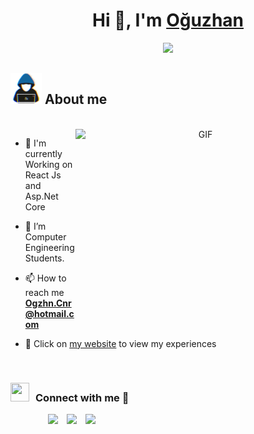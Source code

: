 <h1 align="center">Hi 👋, I'm <a href="https://github.com/OguzhanCnr" target="blank">
Oğuzhan</a></h1>
<p align="center">
  <img src="https://readme-typing-svg.herokuapp.com?font=Time+New+Roman&color=cyan&size=25&center=true&duration=4000&pause=1000&vCenter=true&width=600&height=100&lines=Full-Stack+Developer;Computer+Engineering+Student;Oğuzhan+Çınar;">
</p>

## <picture><img src = "https://github.com/0xAbdulKhalid/0xAbdulKhalid/raw/main/assets/mdImages/about_me.gif" width = 50px></picture> **About me**


<br>
<a target="_blank" align="center">
  <img align="right" top="500" height="300" width="400" alt="GIF" src="https://media.giphy.com/media/SWoSkN6DxTszqIKEqv/giphy.gif">
</a>


- 🌱 I'm currently Working on React Js and Asp.Net Core

- 🤝 I’m Computer Engineering Students.

- 📫 How to reach me **Ogzhn.Cnr@hotmail.com**

- 📄 Click on <a href="https://www.oguzhancinar.com.tr/" target="blank"> my website</a> to view my experiences 

<br/>

<h3  > <img src="https://media.giphy.com/media/iY8CRBdQXODJSCERIr/giphy.gif" width="30" height="30" style="margin-right: 10px;">Connect with me 🤝 </h3>
<p >

 <div  class="icons-social" style="margin-left: 10px;">
        <a style="margin-left: 50px;"  target="_blank" href="https://www.linkedin.com/in/ogzhncinar/">
			<img src="https://img.icons8.com/doodle/40/000000/linkedin--v2.png"></a>
        <a style="margin-left: 10px;" target="_blank" href="https://github.com/OguzhanCnr">
		<img src="https://img.icons8.com/doodle/40/000000/github--v1.png"></a>
        <a style="margin-left: 10px;" target="_blank" href="https://www.instagram.com/ogzhn.cnrr/">
			<img src="https://img.icons8.com/doodle/40/000000/instagram-new--v2.png"></a>
      </div>

</p>
